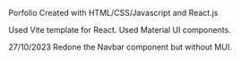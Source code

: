 Porfolio
Created with HTML/CSS/Javascript and React.js

Used Vite template for React.
Used Material UI components. 

27/10/2023
Redone the Navbar component but without MUI.

